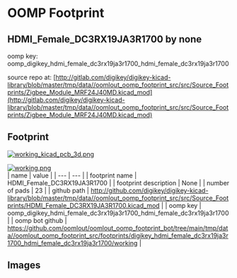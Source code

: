 # OOMP Footprint  
## HDMI_Female_DC3RX19JA3R1700  by none  
  
oomp key: oomp_digikey_hdmi_female_dc3rx19ja3r1700_hdmi_female_dc3rx19ja3r1700  
  
source repo at: [http://gitlab.com/digikey/digikey-kicad-library/blob/master/tmp/data//oomlout_oomp_footprint_src/src/Source_Footprints/Zigbee_Module_MRF24J40MD.kicad_mod](http://gitlab.com/digikey/digikey-kicad-library/blob/master/tmp/data//oomlout_oomp_footprint_src/src/Source_Footprints/Zigbee_Module_MRF24J40MD.kicad_mod)  
## Footprint  
  
[![working_kicad_pcb_3d.png](working_kicad_pcb_3d_600.png)](working_kicad_pcb_3d.png)  
  
[![working.png](working_600.png)](working.png)  
| name | value | 
| --- | --- | 
| footprint name | HDMI_Female_DC3RX19JA3R1700 | 
| footprint description | None | 
| number of pads | 23 | 
| github path | http://github.com/digikey/digikey-kicad-library/blob/master/tmp/data//oomlout_oomp_footprint_src/src/Source_Footprints/HDMI_Female_DC3RX19JA3R1700.kicad_mod | 
| oomp key | oomp_digikey_hdmi_female_dc3rx19ja3r1700_hdmi_female_dc3rx19ja3r1700 | 
| oomp bot github | https://github.com/oomlout/oomlout_oomp_footprint_bot/tree/main/tmp/data//oomlout_oomp_footprint_src/footprints/digikey_hdmi_female_dc3rx19ja3r1700_hdmi_female_dc3rx19ja3r1700/working | 
## Images  
